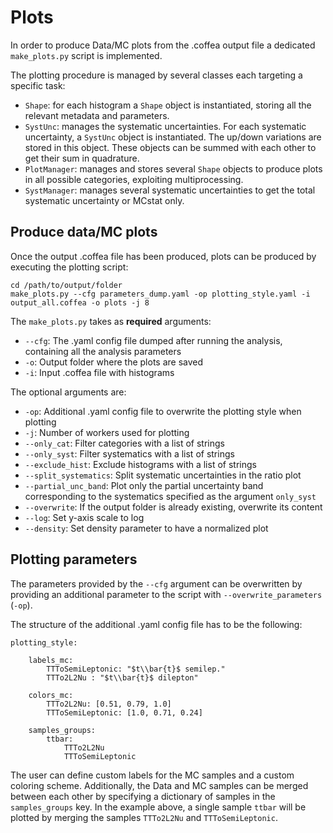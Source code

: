 # Plots

In order to produce Data/MC plots from the .coffea output file a dedicated `make_plots.py` script is implemented.

The plotting procedure is managed by several classes each targeting a specific task:

- `Shape`: for each histogram a `Shape` object is instantiated, storing all the relevant metadata and parameters.
- `SystUnc`: manages the systematic uncertainties. For each systematic uncertainty, a `SystUnc` object is instantiated. The up/down variations are stored in this object. These objects can be summed with each other to get their sum in quadrature.
- `PlotManager`: manages and stores several `Shape` objects to produce plots in all possible categories, exploiting multiprocessing.
- `SystManager`: manages several systematic uncertainties to get the total systematic uncertainty or MCstat only.

## Produce data/MC plots

Once the output .coffea file has been produced, plots can be produced by executing the plotting script:

```
cd /path/to/output/folder
make_plots.py --cfg parameters_dump.yaml -op plotting_style.yaml -i output_all.coffea -o plots -j 8
```

The `make_plots.py` takes as **required** arguments:

- `--cfg`: The .yaml config file dumped after running the analysis, containing all the analysis parameters
- `-o`: Output folder where the plots are saved
- `-i`: Input .coffea file with histograms

The optional arguments are:

- `-op`: Additional .yaml config file to overwrite the plotting style when plotting
- `-j`: Number of workers used for plotting
- `--only_cat`: Filter categories with a list of strings
- `--only_syst`: Filter systematics with a list of strings
- `--exclude_hist`: Exclude histograms with a list of strings
- `--split_systematics`: Split systematic uncertainties in the ratio plot
- `--partial_unc_band`: Plot only the partial uncertainty band corresponding to the systematics specified as the argument `only_syst`
- `--overwrite`: If the output folder is already existing, overwrite its content
- `--log`: Set y-axis scale to log
- `--density`: Set density parameter to have a normalized plot

## Plotting parameters

The parameters provided by the `--cfg` argument can be overwritten by providing an additional parameter to the script with `--overwrite_parameters` (`-op`).

The structure of the additional .yaml config file has to be the following:
```
plotting_style:

    labels_mc:
        TTToSemiLeptonic: "$t\\bar{t}$ semilep."
        TTTo2L2Nu : "$t\\bar{t}$ dilepton"

    colors_mc:
        TTTo2L2Nu: [0.51, 0.79, 1.0]
        TTToSemiLeptonic: [1.0, 0.71, 0.24]

    samples_groups:
        ttbar:
            TTTo2L2Nu
            TTToSemiLeptonic
```

The user can define custom labels for the MC samples and a custom coloring scheme. Additionally, the Data and MC samples can be merged between each other by specifying a dictionary of samples in the `samples_groups` key. In the example above, a single sample `ttbar` will be plotted by merging the samples `TTTo2L2Nu` and `TTToSemiLeptonic`.
